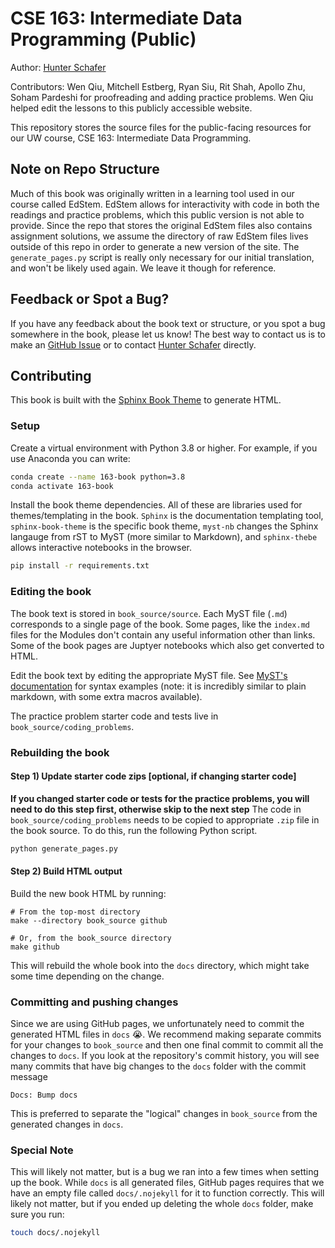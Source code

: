 # CSE 163: Intermediate Data Programming (Public)

Author: [Hunter Schafer](https://homes.cs.washington.edu/~hschafer/)

Contributors: Wen Qiu, Mitchell Estberg, Ryan Siu, Rit Shah, Apollo Zhu, Soham Pardeshi for proofreading and adding practice problems. Wen Qiu helped edit the lessons to this publicly accessible website.

This repository stores the source files for the public-facing resources for our UW course, CSE 163: Intermediate Data Programming.

## Note on Repo Structure

Much of this book was originally written in a learning tool used in our course called EdStem. EdStem allows for interactivity with code in both the readings and practice problems, which this public version is not able to provide. Since the repo that stores the original EdStem files also contains assignment solutions, we assume the directory of raw EdStem files lives outside of this repo in order to generate a new version of the site. The `generate_pages.py` script is really only necessary for our initial translation, and won't be likely used again. We leave it though for reference.

## Feedback or Spot a Bug?

If you have any feedback about the book text or structure, or you spot a bug somewhere in the book, please let us know! The best way to contact us
is to make an [GitHub Issue](https://github.com/cse163/book/issues) or to contact [Hunter Schafer](https://homes.cs.washington.edu/~hschafer/) directly.

## Contributing

This book is built with the [Sphinx Book Theme](https://sphinx-book-theme.readthedocs.io/en/latest/index.html) to generate HTML.

### Setup

Create a virtual environment with Python 3.8 or higher. For example, if you use Anaconda you can write:

```bash
conda create --name 163-book python=3.8
conda activate 163-book
```

Install the book theme dependencies. All of these are libraries used for themes/templating in the book. `Sphinx` is the documentation templating tool, `sphinx-book-theme` is the specific book theme, `myst-nb` changes the Sphinx langauge from rST to MyST (more similar to Markdown), and `sphinx-thebe` allows interactive notebooks in the browser.

```bash
pip install -r requirements.txt
```

### Editing the book

The book text is stored in `book_source/source`. Each MyST file (`.md`) corresponds to a single page of the book. Some pages, like the `index.md` files for the Modules don't contain any useful information other than links. Some of the book pages are Juptyer notebooks which also get converted to HTML.

Edit the book text by editing the appropriate MyST file. See [MyST's documentation](https://myst-parser.readthedocs.io/en/latest/) for syntax examples (note: it is incredibly similar to plain markdown, with some extra macros available).

The practice problem starter code and tests live in `book_source/coding_problems`.

### Rebuilding the book

#### Step 1) Update starter code zips [optional, if changing starter code]

**If you changed starter code or tests for the practice problems, you will need to do this step first, otherwise skip to the next step** The code in `book_source/coding_problems` needs to be copied to appropriate `.zip` file in the book source. To do this, run the following Python script.

```bash
python generate_pages.py
```

#### Step 2) Build HTML output

Build the new book HTML by running:

```
# From the top-most directory
make --directory book_source github

# Or, from the book_source directory
make github
```

This will rebuild the whole book into the `docs` directory, which might take some time depending on the change.

### Committing and pushing changes

Since we are using GitHub pages, we unfortunately need to commit the generated HTML files in `docs` 😭. We recommend
making separate commits for your changes to `book_source` and then one final commit to commit all the changes to `docs`.
If you look at the repository's commit history, you will see many commits that have big changes to the `docs` folder with
the commit message

```
Docs: Bump docs
```

This is preferred to separate the "logical" changes in `book_source` from the generated changes in `docs`.

### Special Note

This will likely not matter, but is a bug we ran into a few times when setting up the book. While `docs` is
all generated files, GitHub pages requires that we have an empty file called `docs/.nojekyll` for it to function
correctly. This will likely not matter, but if you ended up deleting the whole `docs` folder, make sure you run:

```bash
touch docs/.nojekyll
```
